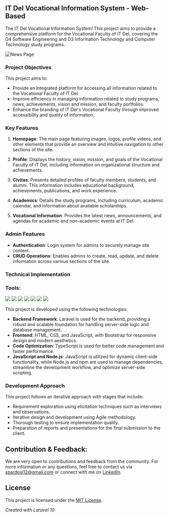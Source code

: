 ## IT Del Vocational Information System - Web-Based

The IT Del Vocational Information System! This project aims to provide a comprehensive platform for the Vocational Faculty of IT Del, covering the D4 Software Engineering and D3 Information Technology and Computer Technology study programs.

![News Page](https://github.com/sionprdsi/FakultasVokasiITDel/assets/115578048/86946b51-90fb-4554-9f72-5c24d472edd6)

### Project Objectives

This project aims to:
- Provide an integrated platform for accessing all information related to the Vocational Faculty of IT Del.
- Improve efficiency in managing information related to study programs, news, achievements, vision and mission, and faculty portfolios.
- Enhance the branding of IT Del's Vocational Faculty through improved accessibility and quality of information.

### Key Features

1. **Homepage**: The main page featuring images, logos, profile videos, and other elements that provide an overview and intuitive navigation to other sections of the site.
   
2. **Profile**: Displays the history, vision, mission, and goals of the Vocational Faculty of IT Del, including information on organizational structure and achievements.

3. **Civitas**: Presents detailed profiles of faculty members, students, and alumni. This information includes educational background, achievements, publications, and work experience.

4. **Academics**: Details the study programs, including curriculum, academic calendar, and information about available scholarships.

5. **Vocational Information**: Provides the latest news, announcements, and agendas for academic and non-academic events at IT Del.

### Admin Features

- **Authentication**: Login system for admins to securely manage site content.
- **CRUD Operations**: Enables admins to create, read, update, and delete information across various sections of the site.

### Technical Implementation
### <summary><strong>Tools:</strong></summary>
<p>
    <img src="https://img.shields.io/badge/Backend-Framework-Laravel-red?logo=laravel&logoColor=white" />
    <img src="https://img.shields.io/badge/Frontend-HTML5-yellow?logo=html5&logoColor=white" />
    <img src="https://img.shields.io/badge/Frontend-CSS3-blue?logo=css3&logoColor=white" />
    <img src="https://img.shields.io/badge/Frontend-JavaScript-yellow?logo=javascript&logoColor=white" />
    <img src="https://img.shields.io/badge/Frontend-Bootstrap-563d7c?logo=bootstrap&logoColor=white" />
    <img src="https://img.shields.io/badge/Frontend-TypeScript-blue?logo=typescript&logoColor=white" />
    <img src="https://img.shields.io/badge/Backend-Node.js-green?logo=node.js&logoColor=white" />
</p>

This project is developed using the following technologies:

- **Backend Framework**: Laravel is used for the backend, providing a robust and scalable foundation for handling server-side logic and database management.
- **Frontend**: HTML, CSS, and JavaScript, with Bootstrap for responsive design and modern aesthetics.
- **Code Optimization**: TypeScript is used for better code management and faster performance.
- **JavaScript and Node.js**: JavaScript is utilized for dynamic client-side functionality, while Node.js and npm are used to manage dependencies, streamline the development workflow, and optimize server-side scripting.

### Development Approach

This project follows an iterative approach with stages that include:
- Requirement exploration using elicitation techniques such as interviews and observations.
- Iterative design and development using Agile methodology.
- Thorough testing to ensure implementation quality.
- Preparation of reports and presentations for the final submission to the client.

## Contribution & Feedback:
We are very open to contributions and feedback from the community. For more information or any questions, feel free to contact us via [spardosi12@gmail.com](mailto:spardosi12@gmail.com) or connect with me on [LinkedIn](https://www.linkedin.com/in/sion-pardosi-961607254/).

## License

This project is licensed under the [MIT License](LICENSE).

*Created with Laravel 10*


